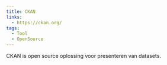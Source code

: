 ```yaml
---
title: CKAN
links:
  - https://ckan.org/
tags:
  - Tool
  - OpenSource
---
```

CKAN is open source oplossing voor presenteren van datasets.